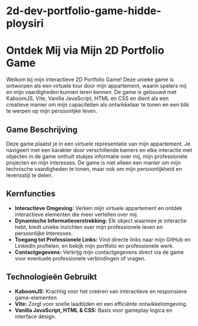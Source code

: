 # 2d-dev-portfolio-game-hidde-ploysiri

# Ontdek Mij via Mijn 2D Portfolio Game

Welkom bij mijn interactieve 2D Portfolio Game! Deze unieke game is ontworpen als een virtuele tour door mijn appartement, waarin spelers mij en mijn vaardigheden kunnen leren kennen. De game is gebouwd met KaboomJS, Vite, Vanilla JavaScript, HTML en CSS en dient als een creatieve manier om mijn capaciteiten als ontwikkelaar te tonen en een blik te werpen op mijn persoonlijke leven.

## Game Beschrijving

Deze game plaatst je in een virtuele representatie van mijn appartement. Je navigeert met een karakter door verschillende kamers en elke interactie met objecten in de game onthult stukjes informatie over mij, mijn professionele projecten en mijn interesses. De game is niet alleen een manier om mijn technische vaardigheden te tonen, maar ook om mijn persoonlijkheid en levensstijl te delen.

## Kernfuncties

- **Interactieve Omgeving:** Verken mijn virtuele appartement en ontdek interactieve elementen die meer vertellen over mij.
- **Dynamische Informatieverstrekking:** Elk object waarmee je interactie hebt, biedt unieke inzichten over mijn professionele leven en persoonlijke interesses.
- **Toegang tot Professionele Links:** Vind directe links naar mijn GitHub en LinkedIn profielen, en bekijk mijn portfolio en professionele werk.
- **Contactgegevens:** Verkrijg mijn contactgegevens direct via de game voor eventuele professionele verbindingen of vragen.

## Technologieën Gebruikt

- **KaboomJS:** Krachtig voor het creëren van interactieve en responsieve game-elementen.
- **Vite:** Zorgt voor snelle laadtijden en een efficiënte ontwikkelomgeving.
- **Vanilla JavaScript, HTML & CSS:** Basis voor gameplay logica en interface design.
